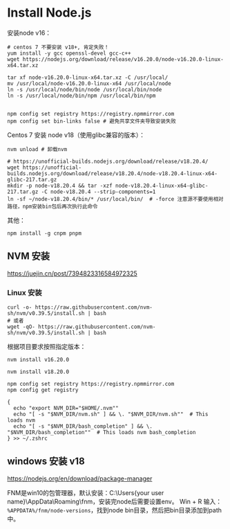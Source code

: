 # Install Node.js

安装node v16：

```shell
# centos 7 不要安装 v18+, 肯定失败！
yum install -y gcc openssl-devel gcc-c++
wget https://nodejs.org/download/release/v16.20.0/node-v16.20.0-linux-x64.tar.xz

tar xf node-v16.20.0-linux-x64.tar.xz -C /usr/local/
mv /usr/local/node-v16.20.0-linux-x64 /usr/local/node
ln -s /usr/local/node/bin/node /usr/local/bin/node
ln -s /usr/local/node/bin/npm /usr/local/bin/npm


npm config set registry https://registry.npmmirror.com
npm config set bin-links false # 避免共享文件夹导致安装失败
```

Centos 7 安装 node v18（使用glibc兼容的版本）：

```shell
nvm unload # 卸载nvm

# https://unofficial-builds.nodejs.org/download/release/v18.20.4/
wget https://unofficial-builds.nodejs.org/download/release/v18.20.4/node-v18.20.4-linux-x64-glibc-217.tar.gz
mkdir -p node-v18.20.4 && tar -xzf node-v18.20.4-linux-x64-glibc-217.tar.gz -C node-v18.20.4 --strip-components=1
ln -sf ~/node-v18.20.4/bin/* /usr/local/bin/  # -force 注意源不要使用相对路径，npm安装bin包后再次执行此命令
```

其他：

```shell
npm install -g cnpm pnpm
```

## NVM 安装

https://juejin.cn/post/7394823316584972325

### Linux 安装

```shell
curl -o- https://raw.githubusercontent.com/nvm-sh/nvm/v0.39.5/install.sh | bash
# 或者
wget -qO- https://raw.githubusercontent.com/nvm-sh/nvm/v0.39.5/install.sh | bash
```

根据项目要求按照指定版本：

```shell
nvm install v16.20.0

nvm install v18.20.0

npm config set registry https://registry.npmmirror.com
npm config get registry

{
  echo "export NVM_DIR="$HOME/.nvm""
  echo "[ -s "$NVM_DIR/nvm.sh" ] && \. "$NVM_DIR/nvm.sh""  # This loads nvm
  echo "[ -s "$NVM_DIR/bash_completion" ] && \. "$NVM_DIR/bash_completion""  # This loads nvm bash_completion
} >> ~/.zshrc
```

## windows 安装 v18

https://nodejs.org/en/download/package-manager

FNM是win10的包管理器，默认安装：C:\Users{your user name}\AppData\Roaming\fnm，安装完node后需要设置env。
Win + R 输入：`%APPDATA%/fnm/node-versions`，找到node bin目录，然后把bin目录添加到path中。